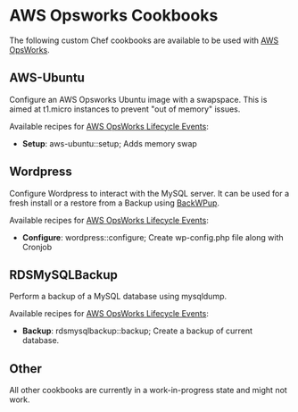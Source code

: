 # AWS Opsworks Cookbooks


The following custom Chef cookbooks are available to be used with [AWS OpsWorks](http://aws.amazon.com/opsworks/).

## AWS-Ubuntu

Configure an AWS Opsworks Ubuntu image with a swapspace. This is aimed at t1.micro instances to prevent "out of memory" issues.

Available recipes for [AWS OpsWorks Lifecycle Events](http://docs.aws.amazon.com/opsworks/latest/userguide/workingcookbook-events.html):
* **Setup**: aws-ubuntu::setup; Adds memory swap


## Wordpress

Configure Wordpress to interact with the MySQL server. It can be used for a fresh install or a restore from a Backup using [BackWPup](http://wordpress.org/plugins/backwpup/).

Available recipes for [AWS OpsWorks Lifecycle Events](http://docs.aws.amazon.com/opsworks/latest/userguide/workingcookbook-events.html):
* **Configure**: wordpress::configure; Create wp-config.php file along with Cronjob

## RDSMySQLBackup

Perform a backup of a MySQL database using mysqldump.

Available recipes for [AWS OpsWorks Lifecycle Events](http://docs.aws.amazon.com/opsworks/latest/userguide/workingcookbook-events.html):
* **Backup**: rdsmysqlbackup::backup; Create a backup of current database.

## Other
All other cookbooks are currently in a work-in-progress state and might not work.

